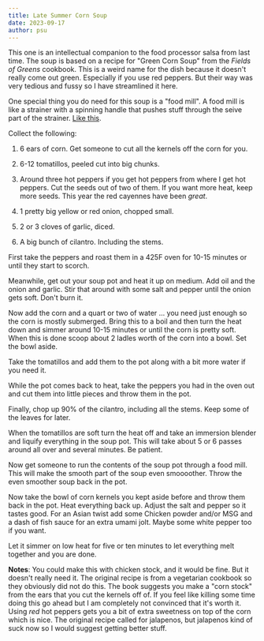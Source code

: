 ```yaml
---
title: Late Summer Corn Soup
date: 2023-09-17
author: psu
---
```


This one is an intellectual companion to the food processor salsa from last time. The soup
is based on a recipe for "Green Corn Soup" from the _Fields of Greens_ cookbook. This is a
weird name for the dish because it doesn't really come out green. Especially if you use
red peppers. But their way was very tedious and fussy so I have streamlined it here.

One special thing you do need for this soup is a "food mill".  A food mill is like a
strainer with a spinning handle that pushes stuff through the seive part of the strainer.
[Like this](https://www.amazon.com/OXO-Good-Grips-Food-1071478/dp/B000I0MGKE/).

Collect the following:

1. 6 ears of corn. Get someone to cut all the kernels off the corn for you.

2. 6-12 tomatillos, peeled cut into big chunks.

3. Around three hot peppers if you get hot peppers from where I get hot peppers. Cut the
   seeds out of two of them. If you want more heat, keep more seeds. This year the red
   cayennes have been _great_.

4. 1 pretty big yellow or red onion, chopped small.

5. 2 or 3 cloves of garlic, diced.

6. A big bunch of cilantro. Including the stems.

First take the peppers and roast them in a 425F oven for 10-15 minutes or until they start
to scorch.

Meanwhile, get out your soup pot and heat it up on medium. Add oil and the onion and
garlic. Stir that around with some salt and pepper until the onion gets soft. Don't burn
it.

Now add the corn and a quart or two of water ... you need just enough so the corn is
mostly submerged. Bring this to a boil and then turn the heat down and simmer around 10-15
minutes or until the corn is pretty soft. When this is done scoop about 2 ladles worth of
the corn into a bowl. Set the bowl aside.

Take the tomatillos and add them to the pot along with a bit more water if you need it.

While the pot comes back to heat, take the peppers you had in the oven out and cut them
into little pieces and throw them in the pot.

Finally, chop up 90% of the cilantro, including all the stems. Keep some of the leaves for
later.

When the tomatillos are soft turn the heat off and take an immersion blender and liquify
everything in the soup pot. This will take about 5 or 6 passes around all over and several
minutes. Be patient.

Now get someone to run the contents of the soup pot through a food mill. This will make
the smooth part of the soup even smoooother. Throw the even smoother soup back in the pot.

Now take the bowl of corn kernels you kept aside before and throw them back in the pot. Heat
everything back up. Adjust the salt and pepper so it tastes good. For an Asian twist add
some Chicken powder and/or MSG and a dash of fish sauce for an extra umami jolt. Maybe
some white pepper too if you want.

Let it simmer on low heat for five or ten minutes to let everything melt together and you
are done.

**Notes**: You could make this with chicken stock, and it would be fine. But it doesn't
really need it. The original recipe is from a vegetarian cookbook so they obviously did
not do this. The book suggests you make a "corn stock" from the ears that you cut the
kernels off of. If you feel like killing some time doing this go ahead but I am completely
not convinced that it's worth it. Using _red_ hot peppers gets you a bit of extra
sweetness on top of the corn which is nice. The original recipe called for jalapenos, but
jalapenos kind of suck now so I would suggest getting better stuff.
